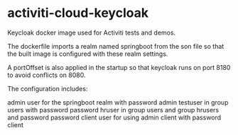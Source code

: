 # activiti-cloud-keycloak

Keycloak docker image used for Activiti tests and demos.

The dockerfile imports a realm named springboot from the son file so that the built image is configured with these realm settings.

A portOffset is also applied in the startup so that keycloak runs on port 8180 to avoid conflicts on 8080.

The configuration includes:

admin user for the springboot realm with password admin
testuser in group users with password password
hruser in group users and group hrusers and password password
client user for using admin client with password client
